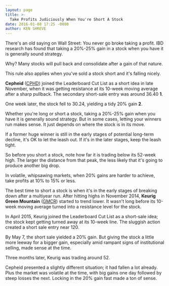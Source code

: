 ```yaml
---
layout: page
title: >-
  Take Profits Judiciously When You're Short A Stock
date: 2016-01-08 17:25 -0800
author: KEN SHREVE
---
```





There's an old saying on Wall Street: You never go broke taking a profit. IBD research has found that taking a 20%-25% gain in a stock when you have it is generally sound strategy. 

  

Why? Many stocks will pull back and consolidate after a gain of that nature.

  

This rule also applies when you've sold a stock short and it's falling nicely.

  

**Cepheid** ([CPHD](https://research.investors.com/quote.aspx?symbol=CPHD)) joined the Leaderboard Cut List as a short idea in late November, when it was getting resistance at its 10-week moving average after a sharp pullback. The secondary short-sale entry was around 36.40 **1**.

  

One week later, the stock fell to 30.24, yielding a tidy 20% gain **2**.

  

Whether you're long or short a stock, taking a 20%-25% gain when you have it is generally sound strategy. But in some cases, letting your winners run makes sense. It just depends on where the stock is in its move.

  

If a former huge winner is still in the early stages of potential long-term decline, it's OK to let the leash out. If it's in the later stages, keep the leash tight.

  

So before you short a stock, note how far it is trading below its 52-week high. The larger the distance from that peak, the less likely that it's going to produce another big drop.

  

In volatile, whipsawing markets, when 20% gains are harder to achieve, take profits at 10% to 15% or less.

  

The best time to short a stock is when it's in the early stages of breaking down after a multiyear run. After hitting highs in November 2014, **Keurig Green Mountain** ([GMCR](https://research.investors.com/quote.aspx?symbol=GMCR)) started to trend lower. It wasn't long before its 10-week moving average turned into a resistance level for the stock.

  

In April 2015, Keurig joined the Leaderboard Cut List as a short-sale idea; the stock kept getting turned away at its 10-week line. The sluggish action created a short sale entry near 120.

  

By May 7, the short sale yielded a 20% gain. But giving the stock a little more leeway for a bigger gain, especially amid rampant signs of institutional selling, made sense at the time.

  

Three months later, Keurig was trading around 52.

  

Cepheid presented a slightly different situation; it had fallen a lot already. Plus the market was volatile at the time, with big gains one day followed by steep losses the next. Locking in the 20% gain fast made a ton of sense.




